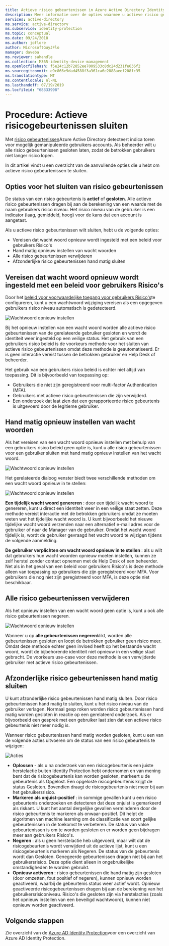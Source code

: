 ```yaml
---
title: Actieve risico gebeurtenissen in Azure Active Directory Identity Protection sluiten | Microsoft Docs
description: Meer informatie over de opties waarmee u actieve risico gebeurtenissen kunt sluiten.
services: active-directory
ms.service: active-directory
ms.subservice: identity-protection
ms.topic: conceptual
ms.date: 09/24/2018
ms.author: joflore
author: MicrosoftGuyJFlo
manager: daveba
ms.reviewer: sahandle
ms.collection: M365-identity-device-management
ms.openlocfilehash: f5e24c12b72852ee7009533c8dc24d231fe636f2
ms.sourcegitcommit: e9c866e9dad4588f3a361ca6e2888aeef208fc35
ms.translationtype: MT
ms.contentlocale: nl-NL
ms.lasthandoff: 07/19/2019
ms.locfileid: "68333998"
---
```

# <a name="how-to-close-active-risk-events"></a>Procedure: Actieve risicogebeurtenissen sluiten

Met [risico gebeurtenissen](../reports-monitoring/concept-risk-events.md)Azure Active Directory detecteert indica toren voor mogelijk gemanipuleerde gebruikers accounts. Als beheerder wilt u alle risico gebeurtenissen gesloten laten, zodat de betrokken gebruikers niet langer risico lopen.

In dit artikel vindt u een overzicht van de aanvullende opties die u hebt om actieve risico gebeurtenissen te sluiten.

## <a name="options-to-close-risk-events"></a>Opties voor het sluiten van risico gebeurtenissen 

De status van een risico gebeurtenis is **actief** of **gesloten**. Alle actieve risico gebeurtenissen dragen bij aan de berekening van een waarde met de naam gebruikers risico niveau. Het risico niveau van de gebruiker is een indicator (laag, gemiddeld, hoog) voor de kans dat een account is aangetast. 

Als u actieve risico gebeurtenissen wilt sluiten, hebt u de volgende opties:

- Vereisen dat wacht woord opnieuw wordt ingesteld met een beleid voor gebruikers Risico's
- Hand matig opnieuw instellen van wacht woorden
- Alle risico gebeurtenissen verwijderen 
- Afzonderlijke risico gebeurtenissen hand matig sluiten

## <a name="require-password-reset-with-a-user-risk-policy"></a>Vereisen dat wacht woord opnieuw wordt ingesteld met een beleid voor gebruikers Risico's

Door het [beleid voor voorwaardelijke toegang voor gebruikers Risico's](howto-user-risk-policy.md)te configureren, kunt u een wachtwoord wijziging vereisen als een opgegeven gebruikers risico niveau automatisch is gedetecteerd. 

![Wachtwoord opnieuw instellen](./media/howto-close-active-risk-events/13.png)

Bij het opnieuw instellen van een wacht woord worden alle actieve risico gebeurtenissen van de gerelateerde gebruiker gesloten en wordt de identiteit weer ingesteld op een veilige status. Het gebruik van een gebruikers risico beleid is de voorkeurs methode voor het sluiten van actieve risico gebeurtenissen omdat deze methode is geautomatiseerd. Er is geen interactie vereist tussen de betrokken gebruiker en Help Desk of beheerder.

Het gebruik van een gebruikers risico beleid is echter niet altijd van toepassing. Dit is bijvoorbeeld van toepassing op:

- Gebruikers die niet zijn geregistreerd voor multi-factor Authentication (MFA).
- Gebruikers met actieve risico gebeurtenissen die zijn verwijderd.
- Een onderzoek dat laat zien dat een gerapporteerde risico gebeurtenis is uitgevoerd door de legitieme gebruiker.

## <a name="manual-password-reset"></a>Hand matig opnieuw instellen van wacht woorden

Als het vereisen van een wacht woord opnieuw instellen met behulp van een gebruikers risico beleid geen optie is, kunt u alle risico gebeurtenissen voor een gebruiker sluiten met hand matig opnieuw instellen van het wacht woord.

![Wachtwoord opnieuw instellen](./media/howto-close-active-risk-events/04.png)

Het gerelateerde dialoog venster biedt twee verschillende methoden om een wacht woord opnieuw in te stellen:

![Wachtwoord opnieuw instellen](./media/howto-close-active-risk-events/05.png)

**Een tijdelijk wacht woord genereren** : door een tijdelijk wacht woord te genereren, kunt u direct een identiteit weer in een veilige staat zetten. Deze methode vereist interactie met de betrokken gebruikers omdat ze moeten weten wat het tijdelijke wacht woord is. U kunt bijvoorbeeld het nieuwe tijdelijke wacht woord verzenden naar een alternatief e-mail adres voor de gebruiker of naar de Manager van de gebruiker. Omdat het wacht woord tijdelijk is, wordt de gebruiker gevraagd het wacht woord te wijzigen tijdens de volgende aanmelding.

**De gebruiker verplichten om wacht woord opnieuw in te stellen** : als u wilt dat gebruikers hun wacht woorden opnieuw moeten instellen, kunnen ze zelf herstel zonder contact opnemen met de Help Desk of een beheerder. Net als in het geval van een beleid voor gebruikers Risico's is deze methode alleen van toepassing op gebruikers die zijn geregistreerd voor MFA. Voor gebruikers die nog niet zijn geregistreerd voor MFA, is deze optie niet beschikbaar.

## <a name="dismiss-all-risk-events"></a>Alle risico gebeurtenissen verwijderen

Als het opnieuw instellen van een wacht woord geen optie is, kunt u ook alle risico gebeurtenissen negeren. 

![Wachtwoord opnieuw instellen](./media/howto-close-active-risk-events/03.png)

Wanneer u op **alle gebeurtenissen negeren**klikt, worden alle gebeurtenissen gesloten en loopt de betrokken gebruiker geen risico meer. Omdat deze methode echter geen invloed heeft op het bestaande wacht woord, wordt de bijbehorende identiteit niet opnieuw in een veilige staat gebracht. De voorkeurs use-case voor deze methode is een verwijderde gebruiker met actieve risico gebeurtenissen. 

## <a name="close-individual-risk-events-manually"></a>Afzonderlijke risico gebeurtenissen hand matig sluiten

U kunt afzonderlijke risico gebeurtenissen hand matig sluiten. Door risico gebeurtenissen hand matig te sluiten, kunt u het risico niveau van de gebruiker verlagen. Normaal gesp roken worden risico gebeurtenissen hand matig worden gesloten in reactie op een gerelateerd onderzoek. Als er bijvoorbeeld een gesprek met een gebruiker laat zien dat een actieve risico gebeurtenis niet meer nodig is. 
 
Wanneer risico gebeurtenissen hand matig worden gesloten, kunt u een van de volgende acties uitvoeren om de status van een risico gebeurtenis te wijzigen:

![Acties](./media/howto-close-active-risk-events/06.png)

- **Oplossen** - als u na onderzoek van een risicogebeurtenis een juiste herstelactie buiten Identity Protection hebt ondernomen en van mening bent dat de risicogebeurtenis kan worden gesloten, markeert u de gebeurtenis als Opgelost. Een opgeloste risicogebeurtenis krijgt de status Gesloten. Bovendien draagt de risicogebeurtenis niet meer bij aan het gebruikersrisico.
- **Markeren als onjuist-positief** : in sommige gevallen kunt u een risico gebeurtenis onderzoeken en detecteren dat deze onjuist is gemarkeerd als riskant. U kunt het aantal dergelijke gevallen verminderen door de risico gebeurtenis te markeren als onwaar-positief. Dit helpt de algoritmen van machine learning om de classificatie van soort gelijke gebeurtenissen in de toekomst te verbeteren. De status van valse gebeurtenissen is om te worden gesloten en er worden geen bijdragen meer aan gebruikers Risico's.
- **Negeren** :  als u geen herstelactie heb uitgevoerd, maar wilt dat de risicogebeurtenis wordt verwijderd uit de actieve lijst, kunt u een risicogebeurtenis markeren als Negeren. De status van de gebeurtenis wordt dan Gesloten. Genegeerde gebeurtenissen dragen niet bij aan het gebruikersrisico. Deze optie dient alleen in ongebruikelijke omstandigheden te worden gebruikt.
- **Opnieuw activeren** : risico gebeurtenissen die hand matig zijn gesloten (door omzetten, fout positief of negeren), kunnen opnieuw worden geactiveerd, waarbij de gebeurtenis status weer actief wordt. Opnieuw geactiveerde risicogebeurtenissen dragen bij aan de berekening van het gebruikersrisiconiveau. Risico's die gesloten zijn via herstelacties (zoals het opnieuw instellen van een beveiligd wachtwoord), kunnen niet opnieuw worden geactiveerd.

## <a name="next-steps"></a>Volgende stappen

Zie overzicht van de [Azure AD Identity Protection](overview.md)voor een overzicht van Azure AD Identity Protection.
